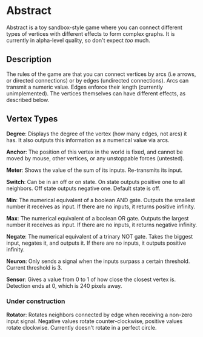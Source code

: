 # Abstract

Abstract is a toy sandbox-style game where you can connect different types of vertices with different effects to form complex graphs. It is currently in alpha-level quality, so don't expect *too* much.


## Description

The rules of the game are that you can connect vertices by arcs (i.e arrows, or directed connections) or by edges (undirected connections). Arcs can transmit a numeric value. Edges enforce their length (currently unimplemented). The vertices themselves can have different effects, as described below.


## Vertex Types

**Degree**: Displays the degree of the vertex (how many edges, not arcs) it has. It also outputs this information as a numerical value via arcs.

**Anchor**: The position of this vertex in the world is fixed, and cannot be moved by mouse, other vertices, or any unstoppable forces (untested).

**Meter**: Shows the value of the sum of its inputs. Re-transmits its input.

**Switch**: Can be in an off or on state. On state outputs positive one to all neighbors. Off state outputs negative one. Default state is off.

**Min**: The numerical equivalent of a boolean AND gate. Outputs the smallest number it receives as input. If there are no inputs, it returns positive infinity.

**Max**: The numerical equivalent of a boolean OR gate. Outputs the largest number it receives as input. If there are no inputs, it returns negative infinity.

**Negate**: The numerical equivalent of a trinary NOT gate. Takes the biggest input, negates it, and outputs it. If there are no inputs, it outputs positive infinity.

**Neuron**: Only sends a signal when the inputs surpass a certain threshold. Current threshold is 3.

**Sensor**: Gives a value from 0 to 1 of how close the closest vertex is. Detection ends at 0, which is 240 pixels away.

### Under construction

**Rotator**: Rotates neighbors connected by edge when receiving a non-zero input signal. Negative values rotate counter-clockwise, positive values rotate clockwise. Currently doesn't rotate in a perfect circle.

<!--
### Planned Types

**Extend**: Extends or retracts the length of connecting edges when receiving a signal, depending on the sign of the input.

**Quantum**: Vertices that output different values based on their stored probabilities.

## Planned Features

* Forces (eg. gravitational, electromagnetic)

### Optimizations to Implement

* Clear only areas that graph components take up.
  - Turns out it just uses more CPU :c
* Sort vertices to draw by type
* If new value not given for update, assume last value.
  * Only update when vertex explicitly asks, or when arc values change.
-->
